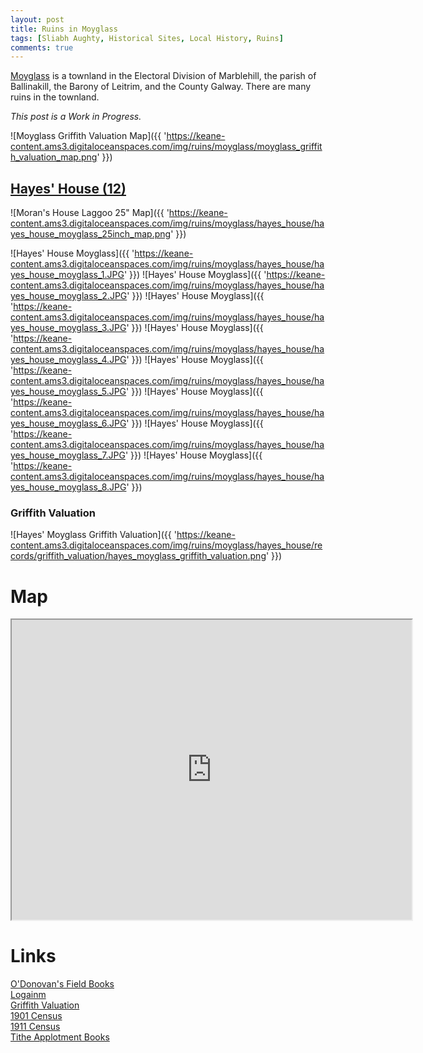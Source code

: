 ```yaml
---
layout: post
title: Ruins in Moyglass
tags: [Sliabh Aughty, Historical Sites, Local History, Ruins]
comments: true
---
```


[Moyglass](https://www.townlands.ie/galway/leitrim/ballynakill/marblehill/moyglass/) is a townland in the Electoral Division of Marblehill, the parish of Ballinakill, the Barony of Leitrim, and the County Galway. There are many ruins in the townland.

*This post is a Work in Progress.*

![Moyglass Griffith Valuation Map]({{ 'https://keane-content.ams3.digitaloceanspaces.com/img/ruins/moyglass/moyglass_griffith_valuation_map.png' }})

## [Hayes' House (12)](#hayess-house)
![Moran's House Laggoo 25" Map]({{ 'https://keane-content.ams3.digitaloceanspaces.com/img/ruins/moyglass/hayes_house/hayes_house_moyglass_25inch_map.png' }})

![Hayes' House Moyglass]({{ 'https://keane-content.ams3.digitaloceanspaces.com/img/ruins/moyglass/hayes_house/hayes_house_moyglass_1.JPG' }})
![Hayes' House Moyglass]({{ 'https://keane-content.ams3.digitaloceanspaces.com/img/ruins/moyglass/hayes_house/hayes_house_moyglass_2.JPG' }})
![Hayes' House Moyglass]({{ 'https://keane-content.ams3.digitaloceanspaces.com/img/ruins/moyglass/hayes_house/hayes_house_moyglass_3.JPG' }})
![Hayes' House Moyglass]({{ 'https://keane-content.ams3.digitaloceanspaces.com/img/ruins/moyglass/hayes_house/hayes_house_moyglass_4.JPG' }})
![Hayes' House Moyglass]({{ 'https://keane-content.ams3.digitaloceanspaces.com/img/ruins/moyglass/hayes_house/hayes_house_moyglass_5.JPG' }})
![Hayes' House Moyglass]({{ 'https://keane-content.ams3.digitaloceanspaces.com/img/ruins/moyglass/hayes_house/hayes_house_moyglass_6.JPG' }})
![Hayes' House Moyglass]({{ 'https://keane-content.ams3.digitaloceanspaces.com/img/ruins/moyglass/hayes_house/hayes_house_moyglass_7.JPG' }})
![Hayes' House Moyglass]({{ 'https://keane-content.ams3.digitaloceanspaces.com/img/ruins/moyglass/hayes_house/hayes_house_moyglass_8.JPG' }})

### Griffith Valuation
![Hayes' Moyglass Griffith Valuation]({{ 'https://keane-content.ams3.digitaloceanspaces.com/img/ruins/moyglass/hayes_house/records/griffith_valuation/hayes_moyglass_griffith_valuation.png' }})

# Map
<iframe src="https://www.google.com/maps/d/embed?mid=1bR75ani1RryjVKXgw0gCQNonHHbb3iEd&ehbc=2E312F" width="640" height="480"></iframe>

# Links
[O'Donovan's Field Books](http://places.webworld.org/place/46090)  
[Logainm](https://www.logainm.ie/ga/20199)  
[Griffith Valuation](http://www.askaboutireland.ie/griffith-valuation/index.xml?action=doNameSearch&PlaceID=552103&county=Galway&barony=Leitrim&parish=Ballynakill&townland=%3Cb%3EMoyglass%3C/b%3E)  
[1901 Census](http://www.census.nationalarchives.ie/pages/1901/Galway/Marble_Hill/Moyglass/)  
[1911 Census](http://www.census.nationalarchives.ie/pages/1911/Galway/Marblehill/Moyglass/)  
[Tithe Applotment Books](http://titheapplotmentbooks.nationalarchives.ie/search/tab/results.jsp?county=Galway&parish=Ballynakill&townland=Moyglass&search=Search)  